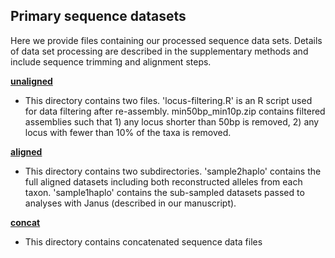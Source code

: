 ## Primary sequence datasets

Here we provide files containing our processed sequence data sets. Details of data set processing are described in the supplementary methods and include sequence trimming and alignment steps.

[**unaligned**](/unaligned)

* This directory contains two files. 'locus-filtering.R' is an R script used for data filtering after re-assembly. min50bp_min10p.zip contains filtered assemblies such that 1) any locus shorter than 50bp is removed, 2) any locus with fewer than 10% of the taxa is removed.

[**aligned**](/aligned)

* This directory contains two subdirectories. 'sample2haplo' contains the full aligned datasets including both reconstructed alleles from each taxon. 'sample1haplo' contains the sub-sampled datasets passed to analyses with Janus (described in our manuscript).

[**concat**](/concat)

* This directory contains concatenated sequence data files